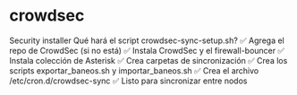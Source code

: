 # crowdsec
Security installer
Qué hará el script crowdsec-sync-setup.sh?
✅ Agrega el repo de CrowdSec (si no está)
✅ Instala CrowdSec y el firewall-bouncer
✅ Instala colección de Asterisk
✅ Crea carpetas de sincronización
✅ Crea los scripts exportar_baneos.sh y importar_baneos.sh
✅ Crea el archivo /etc/cron.d/crowdsec-sync
✅ Listo para sincronizar entre nodos

